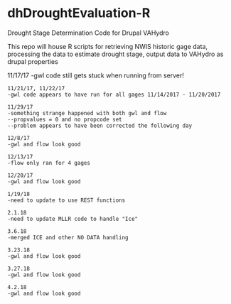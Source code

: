 # dhDroughtEvaluation-R
Drought Stage Determination Code for Drupal VAHydro

This repo will house R scripts for retrieving NWIS historic gage data, processing the data to estimate drought stage, output data to VAHydro as drupal properties 

11/17/17
	-gwl code still gets stuck when running from server! 

	11/21/17, 11/22/17
	-gwl code appears to have run for all gages 11/14/2017 - 11/20/2017
	
	11/29/17
	-something strange happened with both gwl and flow 
	--propvalues = 0 and no propcode set 
	--problem appears to have been corrected the following day 
	
	12/8/17
	-gwl and flow look good
	
	12/13/17
	-flow only ran for 4 gages 
	
	12/20/17
	-gwl and flow look good

	1/19/18
	-need to update to use REST functions 
	
	2.1.18
	-need to update MLLR code to handle "Ice" 
	
	3.6.18
	-merged ICE and other NO DATA handling 
	
	3.23.18
	-gwl and flow look good
	
	3.27.18
	-gwl and flow look good
	
	4.2.18
	-gwl and flow look good
